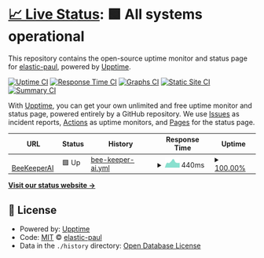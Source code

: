 # [📈 Live Status](https://elastic-paul.github.io/bk-monitor): <!--live status--> **🟩 All systems operational**

This repository contains the open-source uptime monitor and status page for [elastic-paul](https://elastic-paul.github.io/bk-monitor), powered by [Upptime](https://github.com/upptime/upptime).

[![Uptime CI](https://github.com/elastic-paul/bk-monitor/workflows/Uptime%20CI/badge.svg)](https://github.com/elastic-paul/bk-monitor/actions?query=workflow%3A%22Uptime+CI%22)
[![Response Time CI](https://github.com/elastic-paul/bk-monitor/workflows/Response%20Time%20CI/badge.svg)](https://github.com/elastic-paul/bk-monitor/actions?query=workflow%3A%22Response+Time+CI%22)
[![Graphs CI](https://github.com/elastic-paul/bk-monitor/workflows/Graphs%20CI/badge.svg)](https://github.com/elastic-paul/bk-monitor/actions?query=workflow%3A%22Graphs+CI%22)
[![Static Site CI](https://github.com/elastic-paul/bk-monitor/workflows/Static%20Site%20CI/badge.svg)](https://github.com/elastic-paul/bk-monitor/actions?query=workflow%3A%22Static+Site+CI%22)
[![Summary CI](https://github.com/elastic-paul/bk-monitor/workflows/Summary%20CI/badge.svg)](https://github.com/elastic-paul/bk-monitor/actions?query=workflow%3A%22Summary+CI%22)

With [Upptime](https://upptime.js.org), you can get your own unlimited and free uptime monitor and status page, powered entirely by a GitHub repository. We use [Issues](https://github.com/elastic-paul/bk-monitor/issues) as incident reports, [Actions](https://github.com/elastic-paul/bk-monitor/actions) as uptime monitors, and [Pages](https://elastic-paul.github.io/bk-monitor) for the status page.

<!--start: status pages-->
<!-- This summary is generated by Upptime (https://github.com/upptime/upptime) -->
<!-- Do not edit this manually, your changes will be overwritten -->
<!-- prettier-ignore -->
| URL | Status | History | Response Time | Uptime |
| --- | ------ | ------- | ------------- | ------ |
| <img alt="" src="https://us.simplerousercontent.net/uploads/theme_file_versions/72097/logo.png" height="13"> [BeeKeeperAI](https://www.beekeeperai.com/) | 🟩 Up | [bee-keeper-ai.yml](https://github.com/elastic-paul/bk-monitor/commits/HEAD/history/bee-keeper-ai.yml) | <details><summary><img alt="Response time graph" src="./graphs/bee-keeper-ai/response-time-week.png" height="20"> 440ms</summary><br><a href="https://elastic-paul.github.io/bk-monitor/history/bee-keeper-ai"><img alt="Response time 603" src="https://img.shields.io/endpoint?url=https%3A%2F%2Fraw.githubusercontent.com%2Felastic-paul%2Fbk-monitor%2FHEAD%2Fapi%2Fbee-keeper-ai%2Fresponse-time.json"></a><br><a href="https://elastic-paul.github.io/bk-monitor/history/bee-keeper-ai"><img alt="24-hour response time 678" src="https://img.shields.io/endpoint?url=https%3A%2F%2Fraw.githubusercontent.com%2Felastic-paul%2Fbk-monitor%2FHEAD%2Fapi%2Fbee-keeper-ai%2Fresponse-time-day.json"></a><br><a href="https://elastic-paul.github.io/bk-monitor/history/bee-keeper-ai"><img alt="7-day response time 440" src="https://img.shields.io/endpoint?url=https%3A%2F%2Fraw.githubusercontent.com%2Felastic-paul%2Fbk-monitor%2FHEAD%2Fapi%2Fbee-keeper-ai%2Fresponse-time-week.json"></a><br><a href="https://elastic-paul.github.io/bk-monitor/history/bee-keeper-ai"><img alt="30-day response time 582" src="https://img.shields.io/endpoint?url=https%3A%2F%2Fraw.githubusercontent.com%2Felastic-paul%2Fbk-monitor%2FHEAD%2Fapi%2Fbee-keeper-ai%2Fresponse-time-month.json"></a><br><a href="https://elastic-paul.github.io/bk-monitor/history/bee-keeper-ai"><img alt="1-year response time 603" src="https://img.shields.io/endpoint?url=https%3A%2F%2Fraw.githubusercontent.com%2Felastic-paul%2Fbk-monitor%2FHEAD%2Fapi%2Fbee-keeper-ai%2Fresponse-time-year.json"></a></details> | <details><summary><a href="https://elastic-paul.github.io/bk-monitor/history/bee-keeper-ai">100.00%</a></summary><a href="https://elastic-paul.github.io/bk-monitor/history/bee-keeper-ai"><img alt="All-time uptime 99.98%" src="https://img.shields.io/endpoint?url=https%3A%2F%2Fraw.githubusercontent.com%2Felastic-paul%2Fbk-monitor%2FHEAD%2Fapi%2Fbee-keeper-ai%2Fuptime.json"></a><br><a href="https://elastic-paul.github.io/bk-monitor/history/bee-keeper-ai"><img alt="24-hour uptime 100.00%" src="https://img.shields.io/endpoint?url=https%3A%2F%2Fraw.githubusercontent.com%2Felastic-paul%2Fbk-monitor%2FHEAD%2Fapi%2Fbee-keeper-ai%2Fuptime-day.json"></a><br><a href="https://elastic-paul.github.io/bk-monitor/history/bee-keeper-ai"><img alt="7-day uptime 100.00%" src="https://img.shields.io/endpoint?url=https%3A%2F%2Fraw.githubusercontent.com%2Felastic-paul%2Fbk-monitor%2FHEAD%2Fapi%2Fbee-keeper-ai%2Fuptime-week.json"></a><br><a href="https://elastic-paul.github.io/bk-monitor/history/bee-keeper-ai"><img alt="30-day uptime 100.00%" src="https://img.shields.io/endpoint?url=https%3A%2F%2Fraw.githubusercontent.com%2Felastic-paul%2Fbk-monitor%2FHEAD%2Fapi%2Fbee-keeper-ai%2Fuptime-month.json"></a><br><a href="https://elastic-paul.github.io/bk-monitor/history/bee-keeper-ai"><img alt="1-year uptime 99.98%" src="https://img.shields.io/endpoint?url=https%3A%2F%2Fraw.githubusercontent.com%2Felastic-paul%2Fbk-monitor%2FHEAD%2Fapi%2Fbee-keeper-ai%2Fuptime-year.json"></a></details>

<!--end: status pages-->

[**Visit our status website →**](https://elastic-paul.github.io/bk-monitor)

## 📄 License

- Powered by: [Upptime](https://github.com/upptime/upptime)
- Code: [MIT](./LICENSE) © [elastic-paul](https://elastic-paul.github.io/bk-monitor)
- Data in the `./history` directory: [Open Database License](https://opendatacommons.org/licenses/odbl/1-0/)
